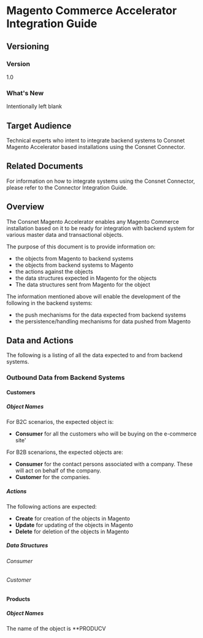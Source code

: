 
# Magento Commerce Accelerator Integration Guide

## Versioning 

### Version 
1.0 

### What's New
Intentionally left blank

## Target Audience
Technical experts who intent to integrate backend systems to Consnet Magento Accelerator based installations using the Consnet Connector.

## Related Documents
For information on how to integrate systems using the Consnet Connector, please refer to the Connector Integration Guide.

## Overview
The Consnet Magento Accelerator enables any Magento Commerce installation based on it to be ready for integration with backend system for various master data and transactional objects. 

The purpose of this document is to provide information on:

 - the objects from Magento to backend systems
 - the objects from backend systems to Magento
 - the actions against the objects
 - the data structures expected in Magento for the objects 
 - The data structures sent from Magento for the object

The information mentioned above will enable the development of the following in the backend systems: 

 - the push mechanisms for the data expected from backend systems
 - the persistence/handling mechanisms for data pushed from Magento

## Data and Actions
The following is a listing of all the data expected to and from backend systems. 

### Outbound Data from Backend Systems

#### Customers
##### Object Names
For B2C scenarios, the expected object is:
-  **Consumer** for all the customers who will be buying on the e-commerce site'

For B2B scenarions, the expected objects are:
-  **Consumer** for the contact persons associated with a company. These will act on behalf of the company. 
- **Customer** for the companies. 

##### Actions 
The following actions are expected:
- **Create** for creation of the objects in Magento
- **Update** for updating of the objects in Magento
- **Delete** for deletion of the objects in Magento

##### Data Structures
###### Consumer 
###### Customer

#### Products
##### Object Names
The name of the object is **PRODUCV
<!--stackedit_data:
eyJoaXN0b3J5IjpbOTA1MTM2NDIsLTE2OTY5MjQzMDQsLTkxMj
A4MjI3MCwtNzY5MzI2NDc4LC04NjcxMTc0OTcsMjEyNTk0MTgw
MiwxNDM3OTAzNDEsLTM5ODY3NDg5OCwxMzQ5MDc1OTUsLTEwND
E3NDQ3MThdfQ==
-->